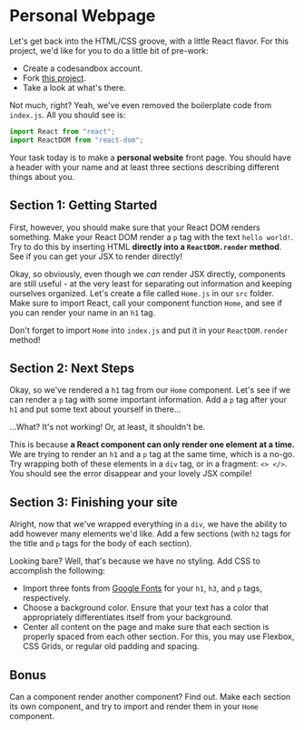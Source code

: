 # Personal Webpage

Let's get back into the HTML/CSS groove, with a little React flavor. For this project, we'd like for you to do a little bit of pre-work:

* Create a codesandbox account.
* Fork [this project](https://codesandbox.io/s/xl58lnoo8p).
* Take a look at what's there.

Not much, right? Yeah, we've even removed the boilerplate code from `index.js`. All you should see is:

```js
import React from "react";
import ReactDOM from "react-dom";
```

Your task today is to make a **personal website** front page. You should have a header with your name and at least three sections describing different things about you.

## Section 1: Getting Started

First, however, you should make sure that your React DOM renders something. Make your React DOM render a `p` tag with the text `hello world!`. Try to do this by inserting HTML **directly into a `ReactDOM.render` method**. See if you can get your JSX to render directly!

Okay, so obviously, even though we *can* render JSX directly, components are still useful - at the very least for separating out information and keeping ourselves organized. Let's create a file called `Home.js` in our `src` folder. Make sure to import React, call your component function `Home`, and see if you can render your name in an `h1` tag.

Don't forget to import `Home` into `index.js` and put it in your `ReactDOM.render` method!

## Section 2: Next Steps

Okay, so we've rendered a `h1` tag from our `Home` component. Let's see if we can render a `p` tag with some important information. Add a `p` tag after your `h1` and put some text about yourself in there...

...What? It's not working! Or, at least, it shouldn't be.

This is because **a React component can only render one element at a time.** We are trying to render an `h1` and a `p` tag at the same time, which is a no-go. Try wrapping both of these elements in a `div` tag, or in a fragment: `<> </>`. You should see the error disappear and your lovely JSX compile!

## Section 3: Finishing your site

Alright, now that we've wrapped everything in a `div`, we have the ability to add however many elements we'd like. Add a few sections (with `h2` tags for the title and `p` tags for the body of each section).

Looking bare? Well, that's because we have no styling. Add CSS to accomplish the following:

* Import three fonts from [Google Fonts](https://fonts.google.com/) for your `h1`, `h3`, and `p` tags, respectively.
* Choose a background color. Ensure that your text has a color that appropriately differentiates itself from your background.
* Center all content on the page and make sure that each section is properly spaced from each other section. For this, you may use Flexbox, CSS Grids, or regular old padding and spacing.

## Bonus

Can a component render another component? Find out. Make each section its own component, and try to import and render them in your `Home` component.
